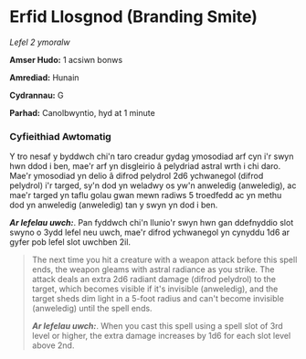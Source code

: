 # Erfid Llosgnod (Branding Smite)

*Lefel 2 ymoralw*

**Amser Hudo:** 1 acsiwn bonws

**Amrediad:** Hunain

**Cydrannau:** G

**Parhad:** Canolbwyntio, hyd at 1 minute

### Cyfieithiad Awtomatig

Y tro nesaf y byddwch chi'n taro creadur gydag ymosodiad arf cyn i'r swyn hwn ddod i ben, mae'r arf yn disgleirio â pelydriad astral wrth i chi daro. Mae'r ymosodiad yn delio â difrod pelydrol 2d6 ychwanegol (difrod pelydrol) i'r targed, sy'n dod yn weladwy os yw'n anweledig (anweledig), ac mae'r targed yn taflu golau gwan mewn radiws 5 troedfedd ac yn methu dod yn anweledig (anweledig) tan y swyn yn dod i ben.

***Ar lefelau uwch:***. Pan fyddwch chi'n llunio'r swyn hwn gan ddefnyddio slot swyno o 3ydd lefel neu uwch, mae'r difrod ychwanegol yn cynyddu 1d6 ar gyfer pob lefel slot uwchben 2il.

>  The next time you hit a creature with a weapon attack before this spell ends, the weapon gleams with astral radiance as you strike. The attack deals an extra 2d6 radiant damage (difrod pelydrol) to the target, which becomes visible if it's invisible (anweledig), and the target sheds dim light in a 5-foot radius and can't become invisible (anweledig) until the spell ends. 
>  
>  ***Ar lefelau uwch:***. When you cast this spell using a spell slot of 3rd level or higher, the extra damage increases by 1d6 for each slot level above 2nd.